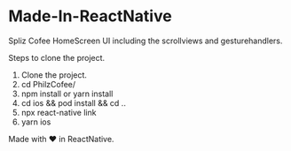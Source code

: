 # Made-In-ReactNative

Spliz Cofee HomeScreen UI including the scrollviews and gesturehandlers.



Steps to clone the project.

1. Clone the project.
2. cd PhilzCofee/
3. npm install or yarn install
4. cd ios && pod install && cd ..
5. npx react-native link
6. yarn ios

Made with ❤️ in ReactNative.
